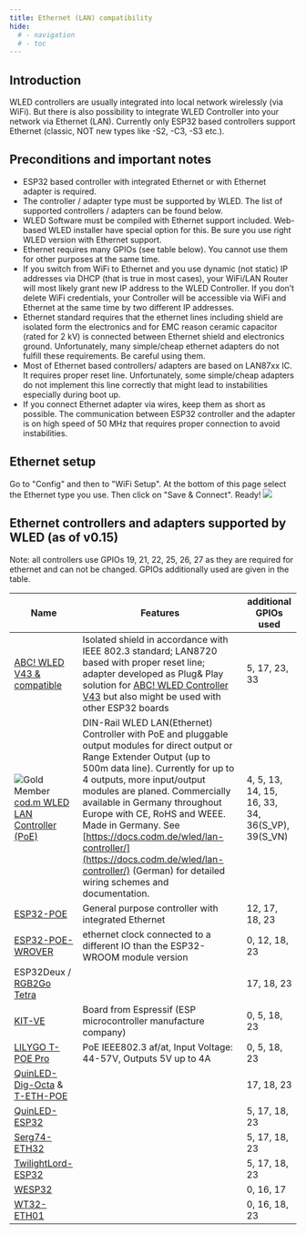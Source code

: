 ```yaml
---
title: Ethernet (LAN) compatibility
hide:
  # - navigation
  # - toc
---
```


## Introduction

WLED controllers are usually integrated into local network wirelessly (via WiFi). But there is also possibility to integrate WLED Controller into your network via Ethernet (LAN). Currently only ESP32 based controllers support Ethernet (classic, NOT new types like -S2, -C3, -S3 etc.).

## Preconditions and important notes
-	ESP32 based controller with integrated Ethernet or with Ethernet adapter is required.
-	The controller / adapter type must be supported by WLED. The list of supported controllers / adapters can be found below.
-	WLED Software must be compiled with Ethernet support included. Web-based WLED installer have special option for this. Be sure you use right WLED version with Ethernet support.
-	Ethernet requires many GPIOs (see table below). You cannot use them for other purposes at the same time.
-	If you switch from WiFi to Ethernet and you use dynamic (not static) IP addresses via DHCP (that is true in most cases), your WiFi/LAN Router will most likely grant new IP address to the WLED Controller. If you don’t delete WiFi credentials, your Controller will be accessible via WiFi and Ethernet at the same time by two different IP addresses.
-	Ethernet standard requires that the ethernet lines including shield are isolated form the electronics and for EMC reason ceramic capacitor (rated for 2 kV) is connected between Ethernet shield and electronics ground. Unfortunately, many simple/cheap ethernet adapters do not fulfill these requirements. Be careful using them.
-	Most of Ethernet based controllers/ adapters are based on LAN87xx IC. It requires proper reset line. Unfortunately, some simple/cheap adapters do not implement this line correctly that might lead to instabilities especially during boot up.
-	If you connect Ethernet adapter via wires, keep them as short as possible. The communication between ESP32 controller and the adapter is on high speed of 50 MHz that requires proper connection to avoid instabilities.

## Ethernet setup
Go to "Config" and then to "WiFi Setup". At the bottom of this page select the Ethernet type you use. Then click on "Save &  Connect". Ready!
![](../assets/images/content/wled_ethernet_settings.jpg)

## Ethernet controllers and adapters supported by WLED (as of v0.15)
Note: all controllers use GPIOs 19, 21, 22, 25, 26, 27 as they are required for ethernet and can not be changed. GPIOs additionally used are given in the table.

| Name | Features | additional GPIOs used |
|---|---|---|
[ABC! WLED V43 & compatible](https://shop.myhome-control.de/Ethernet-Adapter-fuer-WLED-Controller/HW10016) | Isolated shield in accordance with IEEE 802.3 standard; LAN8720 based with proper reset line; adapter developed as Plug& Play solution for [ABC! WLED Controller V43](https://shop.myhome-control.de/ABC-WLED-Controller-Board-5-24V/HW10015) but also might be used with other ESP32 boards | 5, 17, 23, 33
![Gold Member](../assets/images/content/akemi_gold.png)<br/> [cod.m WLED LAN Controller (PoE)](https://shop.codm.de/automation/wled/wled-lan-controller-poe-hutschiene) | DIN-Rail WLED LAN(Ethernet) Controller with PoE and pluggable output modules for direct output or Range Extender Output (up to 500m data line). Currently for up to 4 outputs, more input/output modules are planed. Commercially available in Germany throughout Europe with CE, RoHS and WEEE. Made in Germany. See [https://docs.codm.de/wled/lan-controller/](https://docs.codm.de/wled/lan-controller/) (German) for detailed wiring schemes and documentation. | 4, 5, 13, 14, 15, 16, 33, 34, 36(S_VP), 39(S_VN)
[ESP32-POE](https://github.com/OLIMEX/ESP32-POE/) | General purpose controller with integrated Ethernet | 12, 17, 18, 23
[ESP32-POE-WROVER](https://www.olimex.com/Products/IoT/ESP32/ESP32-POE/open-source-hardware) | ethernet clock connected to a different IO than the ESP32-WROOM module version | 0, 12, 18, 23
ESP32Deux / [RGB2Go Tetra](https://rgb2go.com/products/ethernet-module-for-tetra2go) |  | 17, 18, 23
[KIT-VE](https://docs.espressif.com/projects/esp-idf/en/latest/esp32/hw-reference/esp32/get-started-ethernet-kit.html) | Board from Espressif (ESP microcontroller manufacture company) | 0, 5, 18, 23
[LILYGO T-POE Pro](https://www.lilygo.cc/products/t-poe-pro) |  PoE IEEE802.3 af/at, Input Voltage: 44-57V, Outputs 5V up to 4A | 0, 5, 18, 23
[QuinLED-Dig-Octa](https://quinled.info/quinled-dig-octa/) & [T-ETH-POE](https://www.lilygo.cc/products/t-internet-poe) |  | 17, 18, 23
[QuinLED-ESP32](https://quinled.info/quinled-esp32-ethernet/) |  | 5, 17, 18, 23
[Serg74-ETH32](https://github.com/srg74/ESP32_ethernet) |  | 5, 17, 18, 23
[TwilightLord-ESP32](https://www.hackster.io/news/twilightlord-s-esp32-dev-board-aims-to-improve-on-the-wemos-d1-mini-esp32-and-its-various-clones-3bf449c30d1e) |  | 5, 17, 18, 23
[WESP32](https://wesp32.com/) |  | 0, 16, 17
[WT32-ETH01](https://www.seeedstudio.com/Ethernet-module-based-on-ESP32-series-WT32-ETH01-p-4736.html) |  | 0, 16, 18, 23



